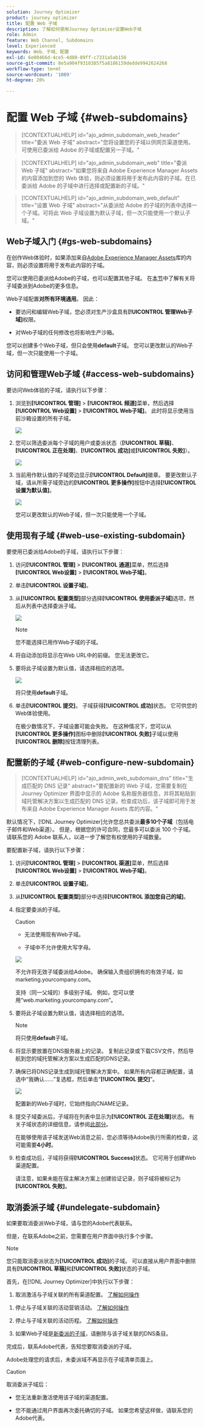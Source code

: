 ```yaml
---
solution: Journey Optimizer
product: journey optimizer
title: 配置 Web 子域
description: 了解如何使用Journey Optimizer设置Web子域
role: Admin
feature: Web Channel, Subdomains
level: Experienced
keywords: Web、子域、配置
exl-id: 6e00466d-4ce5-4d80-89ff-c7331a5ab158
source-git-commit: 8e5a904f9310385f5a8186159dedde9942624268
workflow-type: tm+mt
source-wordcount: '1089'
ht-degree: 20%

---
```


# 配置 Web 子域 {#web-subdomains}

>[!CONTEXTUALHELP]
>id="ajo_admin_subdomain_web_header"
>title="委派 Web 子域"
>abstract="您将设置您的子域以供网页渠道使用。可使用已委派给 Adobe 的子域或配置另一子域。"

>[!CONTEXTUALHELP]
>id="ajo_admin_subdomain_web"
>title="委派 Web 子域"
>abstract="如果您将来自 Adobe Experience Manager Assets 的内容添加到您的 Web 体验，则必须设置将用于发布此内容的子域。在已委派给 Adobe 的子域中进行选择或配置新的子域。"

>[!CONTEXTUALHELP]
>id="ajo_admin_subdomain_web_default"
>title="设置 Web 子域"
>abstract="从委派给 Adobe 的子域的列表中选择一个子域。可将此 Web 子域设置为默认子域，但一次只能使用一个默认子域。"

## Web子域入门 {#gs-web-subdomains}

在创作Web体验时，如果添加来自[Adobe Experience Manager Assets](../integrations/assets.md)库的内容，则必须设置将用于发布此内容的子域。

您可以使用已委派给Adobe的子域，也可以配置其他子域。 在[本节](../configuration/delegate-subdomain.md)中了解有关将子域委派到Adobe的更多信息。

Web子域配置&#x200B;**对所有环境通用**。 因此：

* 要访问和编辑Web子域，您必须对生产沙盒具有&#x200B;**[!UICONTROL 管理Web子域]**&#x200B;权限。

* 对Web子域的任何修改也将影响生产沙箱。

您可以创建多个Web子域，但只会使用&#x200B;**default**&#x200B;子域。 您可以更改默认的Web子域，但一次只能使用一个子域。

## 访问和管理Web子域 {#access-web-subdomains}

要访问Web体验的子域，请执行以下步骤：

1. 浏览到&#x200B;**[!UICONTROL 管理]** > **[!UICONTROL 频道]**&#x200B;菜单，然后选择&#x200B;**[!UICONTROL Web设置]** > **[!UICONTROL Web子域]**。 此时将显示使用当前沙箱设置的所有子域。

   ![](assets/web-access-subdomains.png)

1. 您可以筛选委派每个子域的用户或委派状态（**[!UICONTROL 草稿]**、**[!UICONTROL 正在处理]**、**[!UICONTROL 成功]**&#x200B;或&#x200B;**[!UICONTROL 失败]**）。

   ![](assets/web-filter-subdomains.png)

1. 当前用作默认值的子域旁边显示&#x200B;**[!UICONTROL Default]**&#x200B;徽章。 要更改默认子域，请从所需子域旁边的&#x200B;**[!UICONTROL 更多操作]**&#x200B;按钮中选择&#x200B;**[!UICONTROL 设置为默认值]**。

   ![](assets/web-subdomain-default.png)

   您可以更改默认的Web子域，但一次只能使用一个子域。

## 使用现有子域 {#web-use-existing-subdomain}

要使用已委派给Adobe的子域，请执行以下步骤：

1. 访问&#x200B;**[!UICONTROL 管理]** > **[!UICONTROL 通道]**&#x200B;菜单，然后选择&#x200B;**[!UICONTROL Web设置]** > **[!UICONTROL Web子域]**。

1. 单击&#x200B;**[!UICONTROL 设置子域]**。

1. 从&#x200B;**[!UICONTROL 配置类型]**&#x200B;部分选择&#x200B;**[!UICONTROL 使用委派子域]**&#x200B;选项，然后从列表中选择委派子域。

   ![](assets/web-subdomain-details.png)

   >[!NOTE]
   >
   >您不能选择已用作Web子域的子域。

1. 将自动添加将显示在Web URL中的前缀。 您无法更改它。

1. 要将此子域设置为默认值，请选择相应的选项。

   ![](assets/web-subdomain-details-default.png)

   将只使用&#x200B;**default**&#x200B;子域。

1. 单击&#x200B;**[!UICONTROL 提交]**。 子域获得&#x200B;**[!UICONTROL 成功]**&#x200B;状态。 它可供您的Web体验使用。

   在极少数情况下，子域设置可能会失败。 在这种情况下，您可以从&#x200B;**[!UICONTROL 更多操作]**&#x200B;图标中删除&#x200B;**[!UICONTROL 失败]**&#x200B;子域以使用&#x200B;**[!UICONTROL 删除]**&#x200B;按钮清理列表。

## 配置新的子域 {#web-configure-new-subdomain}

>[!CONTEXTUALHELP]
>id="ajo_admin_web_subdomain_dns"
>title="生成匹配的 DNS 记录"
>abstract="要配置新的 Web 子域，您需要复制在 Journey Optimizer 界面中显示的 Adobe 名称服务器信息，并将其粘贴到域托管解决方案以生成匹配的 DNS 记录。检查成功后，该子域即可用于发布来自 Adobe Experience Manager Assets 库的内容。"

默认情况下，[!DNL Journey Optimizer]允许您总共委派&#x200B;**最多10个子域**（包括电子邮件和Web渠道）。 但是，根据您的许可合同，您最多可以委派 100 个子域。请联系您的 Adobe 联系人，以进一步了解您有权使用的子域数量。

要配置新子域，请执行以下步骤：

1. 访问&#x200B;**[!UICONTROL 管理]** > **[!UICONTROL 渠道]**&#x200B;菜单，然后选择&#x200B;**[!UICONTROL Web设置]** > **[!UICONTROL Web子域]**。

1. 单击&#x200B;**[!UICONTROL 设置子域]**。

1. 从&#x200B;**[!UICONTROL 配置类型]**&#x200B;部分中选择&#x200B;**[!UICONTROL 添加您自己的域]**。

1. 指定要委派的子域。

   >[!CAUTION]
   >
   >* 无法使用现有Web子域。
   >
   >* 子域中不允许使用大写字母。

   ![](assets/web-add-your-own-domain.png)

   不允许将无效子域委派给Adobe。 确保输入贵组织拥有的有效子域，如marketing.yourcompany.com。

   支持（同一父域的）多级别子域。 例如，您可以使用“web.marketing.yourcompany.com”。

1. 要将此子域设置为默认值，请选择相应的选项。

   >[!NOTE]
   >
   >将只使用&#x200B;**default**&#x200B;子域。

1. 将显示要放置在DNS服务器上的记录。 复制此记录或下载CSV文件，然后导航到您的域托管解决方案以生成匹配的DNS记录。

1. 确保已将DNS记录生成到域托管解决方案中。 如果所有内容都正确配置，请选中“我确认……”复选框，然后单击“**[!UICONTROL 提交]**”。

   ![](assets/web-add-your-own-domain-confirm.png)

   配置新的Web子域时，它始终指向CNAME记录。

1. 提交子域委派后，子域将在列表中显示为&#x200B;**[!UICONTROL 正在处理]**&#x200B;状态。 有关子域状态的详细信息，请参阅[此部分](../configuration/about-subdomain-delegation.md#access-delegated-subdomains)。<!--Same statuses?-->

   在能够使用该子域发送Web消息之前，您必须等待Adobe执行所需的检查，这可能需要&#x200B;**4小时**。

1. 检查成功后，子域将获得&#x200B;**[!UICONTROL Success]**&#x200B;状态。 它可用于创建Web渠道配置。

   请注意，如果未能在宿主解决方案上创建验证记录，则子域将被标记为&#x200B;**[!UICONTROL 失败]**。

<!--
Only a subdomain with the **[!UICONTROL Success]** status can be set as default.
You cannot delete a subdomain with the **[!UICONTROL Processing]** status.
-->

## 取消委派子域 {#undelegate-subdomain}

如果要取消委派Web子域，请与您的Adobe代表联系。

但是，在联系Adobe之前，您需要在用户界面中执行多个步骤。

>[!NOTE]
>
>您只能取消委派状态为&#x200B;**[!UICONTROL 成功]**&#x200B;的子域。 可以直接从用户界面中删除具有&#x200B;**[!UICONTROL 草稿]**&#x200B;和&#x200B;**[!UICONTROL 失败]**&#x200B;状态的子域。

首先，在[!DNL Journey Optimizer]中执行以下步骤：

1. 取消激活与子域关联的所有渠道配置。 [了解如何操作](../configuration/channel-surfaces.md#deactivate-a-surface)

<!--
1. If the web subdomain is using an email subdomain that was [already delegated](#lp-use-existing-subdomain) to Adobe, undelegate the email subdomain. [Learn how](../configuration/delegate-subdomain.md#undelegate-subdomain)-->

1. 停止与子域关联的活动营销活动。 [了解如何操作](../campaigns/modify-stop-campaign.md#stop)

1. 停止与子域关联的活动历程。 [了解如何操作](../building-journeys/end-journey.md#stop-journey)

1. 如果Web子域是[新委派的子域](#web-configure-new-subdomain)，请删除与该子域关联的DNS条目。

完成后，联系Adobe代表，告知您要取消委派的子域。

Adobe处理您的请求后，未委派域不再显示在子域清单页面上。

>[!CAUTION]
>
>取消委派子域后：
>
>   * 您无法重新激活使用该子域的渠道配置。
>
>   * 您不能通过用户界面再次委托确切的子域。 如果您希望这样做，请联系您的Adobe代表。